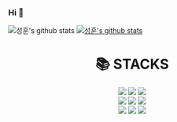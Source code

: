 ### Hi 👋

![성훈's github stats](https://github-readme-stats.vercel.app/api?username=shunn2&show_icons=true)
[![성훈's github stats](https://github-readme-stats.vercel.app/api/top-langs/?username=shunn2&show_icons=true&hide_border=true&title_color=004386&icon_color=004386&layout=compact)](https://github.com/shunn2)

<div align=center><h1>📚 STACKS</h1></div>
<div align=center>
  <img src="https://img.shields.io/badge/html5-E34F26?style=for-the-badge&logo=html5&logoColor=white"> 
  <img src="https://img.shields.io/badge/css-1572B6?style=for-the-badge&logo=css3&logoColor=white"> 
  <img src="https://img.shields.io/badge/javascript-F7DF1E?style=for-the-badge&logo=javascript&logoColor=white"> 
  <br/>
  <img src="https://img.shields.io/badge/react-61DAFB?style=for-the-badge&logo=react&logoColor=black">
  <img src="https://img.shields.io/badge/Next-black?style=for-the-badge&logo=next.js&logoColor=white"> 
  <img src="https://img.shields.io/badge/redux-764ABC?style=for-the-badge&logo=redux&logoColor=white">
  <br/>
  <img src="https://img.shields.io/badge/python-3776AB?style=for-the-badge&logo=python&logoColor=white">
  <img src="https://img.shields.io/badge/c-A8B9CC?style=for-the-badge&logo=c&logoColor=white">
  <img src="https://img.shields.io/badge/c++-00599C?style=for-the-badge&logo=c%2B%2B&logoColor=white">
</div>

<!-- [![trophy](https://github-profile-trophy.vercel.app/?username=shunn2&row=1&column=5)](https://github.com/ryo-ma/github-profile-trophy) -->
